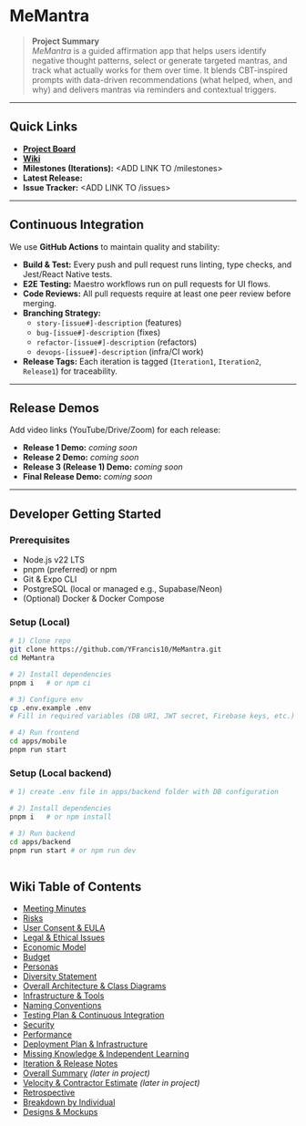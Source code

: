 # MeMantra

> **Project Summary**  
> *MeMantra* is a guided affirmation app that helps users identify negative thought patterns, select or generate targeted mantras, and track what actually works for them over time. It blends CBT-inspired prompts with data-driven recommendations (what helped, when, and why) and delivers mantras via reminders and contextual triggers.

---

## Quick Links
- **[Project Board](https://github.com/users/YFrancis10/projects/1)**
- **[Wiki](https://github.com/YFrancis10/MeMantra/wiki)**
- **Milestones (Iterations):** <ADD LINK TO /milestones>
- **Latest Release:** <ADD LINK AFTER FIRST TAG>
- **Issue Tracker:** <ADD LINK TO /issues>

---

## Continuous Integration
We use **GitHub Actions** to maintain quality and stability:  
- **Build & Test:** Every push and pull request runs linting, type checks, and Jest/React Native tests.  
- **E2E Testing:** Maestro workflows run on pull requests for UI flows.  
- **Code Reviews:** All pull requests require at least one peer review before merging.  
- **Branching Strategy:**  
  - `story-[issue#]-description` (features)  
  - `bug-[issue#]-description` (fixes)  
  - `refactor-[issue#]-description` (refactors)  
  - `devops-[issue#]-description` (infra/CI work)  
- **Release Tags:** Each iteration is tagged (`Iteration1`, `Iteration2`, `Release1`) for traceability.

---

## Release Demos
Add video links (YouTube/Drive/Zoom) for each release:  
- **Release 1 Demo:** _coming soon_  
- **Release 2 Demo:** _coming soon_  
- **Release 3 (Release 1) Demo:** _coming soon_  
- **Final Release Demo:** _coming soon_  

---

## Developer Getting Started

### Prerequisites
- Node.js v22 LTS  
- pnpm (preferred) or npm  
- Git & Expo CLI  
- PostgreSQL (local or managed e.g., Supabase/Neon)  
- (Optional) Docker & Docker Compose  

### Setup (Local)
```bash
# 1) Clone repo
git clone https://github.com/YFrancis10/MeMantra.git
cd MeMantra

# 2) Install dependencies
pnpm i   # or npm ci

# 3) Configure env
cp .env.example .env
# Fill in required variables (DB URI, JWT secret, Firebase keys, etc.)

# 4) Run frontend
cd apps/mobile
pnpm run start


```
### Setup (Local backend)
```bash
# 1) create .env file in apps/backend folder with DB configuration 

# 2) Install dependencies
pnpm i   # or npm install

# 3) Run backend
cd apps/backend
pnpm run start # or npm run dev



```
## Wiki Table of Contents
- [Meeting Minutes](https://github.com/YFrancis10/MeMantra/wiki/Meeting-Minutes)  
- [Risks](https://github.com/YFrancis10/MeMantra/wiki/Risks)  
- [User Consent & EULA](https://github.com/YFrancis10/MeMantra/wiki/User-Consent-&-EULA)  
- [Legal & Ethical Issues](https://github.com/YFrancis10/MeMantra/wiki/Legal-&-Ethical-Issues)  
- [Economic Model](https://github.com/YFrancis10/MeMantra/wiki/Economic-Model)  
- [Budget](https://github.com/YFrancis10/MeMantra/wiki/Budget)  
- [Personas](https://github.com/YFrancis10/MeMantra/wiki/Personas)  
- [Diversity Statement](https://github.com/YFrancis10/MeMantra/wiki/Diversity-Statement)  
- [Overall Architecture & Class Diagrams](https://github.com/YFrancis10/MeMantra/wiki/Overall-Architecture-&-Class-Diagrams)  
- [Infrastructure & Tools](https://github.com/YFrancis10/MeMantra/wiki/Infrastructure-&-Tools)  
- [Naming Conventions](https://github.com/YFrancis10/MeMantra/wiki/Naming-Conventions)  
- [Testing Plan & Continuous Integration](https://github.com/YFrancis10/MeMantra/wiki/Testing-Plan-&-Continuous-Integration)  
- [Security](https://github.com/YFrancis10/MeMantra/wiki/Security)  
- [Performance](https://github.com/YFrancis10/MeMantra/wiki/Performance)  
- [Deployment Plan & Infrastructure](https://github.com/YFrancis10/MeMantra/wiki/Deployment-Plan-&-Infrastructure)  
- [Missing Knowledge & Independent Learning](https://github.com/YFrancis10/MeMantra/wiki/Missing-Knowledge-&-Independent-Learning)  
- [Iteration & Release Notes](https://github.com/YFrancis10/MeMantra/wiki/Iteration-&-Release-Notes)  
- [Overall Summary](https://github.com/YFrancis10/MeMantra/wiki/Overall-Summary) _(later in project)_  
- [Velocity & Contractor Estimate](https://github.com/YFrancis10/MeMantra/wiki/Velocity-&-Contractor-Estimate) _(later in project)_  
- [Retrospective](https://github.com/YFrancis10/MeMantra/wiki/Retrospective)  
- [Breakdown by Individual](https://github.com/YFrancis10/MeMantra/wiki/Breakdown-by-Individual)  
- [Designs & Mockups](https://github.com/YFrancis10/MeMantra/wiki/Designs-&-Mockups)  
